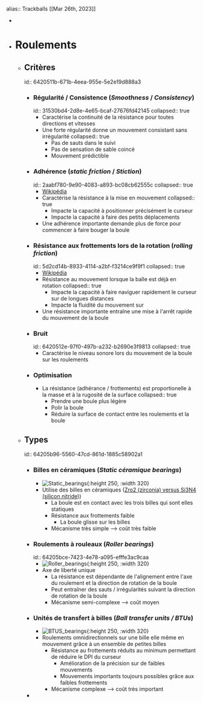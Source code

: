 alias:: Trackballs
[[Mar 26th, 2023]]

-
- # Roulements
	- ## Critères
	  id:: 6420511b-671b-4eea-955e-5e2e19d888a3
		- ### Régularité / Consistence (*Smoothness* / *Consistency*)
		  id:: 31530bd4-2d8e-4e65-bcaf-27676fd42145
		  collapsed:: true
			- Caractérise la continuité de la résistance pour toutes directions et vitesses
			- Une forte régularité donne un mouvement consistant sans irrégularité
			  collapsed:: true
				- Pas de sauts dans le suivi
				- Pas de sensation de sable coincé
				- Mouvement prédictible
		- ### Adhérence (*static friction* / *Stiction*)
		  id:: 2aabf780-9e90-4083-a893-bc08cb62555c
		  collapsed:: true
			- [Wikipédia](https://en.wikipedia.org/wiki/Stiction)
			- Caractérise la résistance à la mise en mouvement
			  collapsed:: true
				- Impacte la capacité à positionner précisément le curseur
				- Impacte la capacité à faire des petits déplacements
			- Une adhérence importante demande plus de force pour commencer à faire bouger la boule
		- ### Résistance aux frottements lors de la rotation (*rolling friction*)
		  id:: 5d2cd14b-8933-4114-a2bf-f3214ce9f9f1
		  collapsed:: true
			- [Wikipédia](https://en.wikipedia.org/wiki/Rolling)
			- Résistance au mouvement lorsque la balle est déjà en rotation
			  collapsed:: true
				- Impacte la capacité à faire naviguer rapidement le curseur sur de longues distances
				- Impacte la fluidité du mouvement sur
			- Une résistance importante entraîne une mise à l'arrêt rapide du mouvement de la boule
		- ### Bruit
		  id:: 6420512e-97f0-497b-a232-b2690e3f9813
		  collapsed:: true
			- Caractérise le niveau sonore lors du mouvement de la boule sur les roulements
		- ### Optimisation
			- La résistance (adhérance / frottements) est proportionelle à la masse et à la rugosité de la surface
			  collapsed:: true
				- Prendre une boule plus légère
				- Polir la boule
				- Réduire la surface de contact entre les roulements et la boule
	- ## Types
	  id:: 64205b96-5560-47cd-861d-1885c58902a1
		- ### Billes en céramiques (*Static céramique bearings*)
			- ![Static_bearings](https://github.com/Wimads/Trackball-mousekeys-add-on-for-Skeletyl/raw/main/Images/Trackball%20static%20bearings.jpg){:height 250, :width 320}
			- Utilise des billes en céramiques ([Zro2 (zirconia) versus Si3N4 (silicon nitride)](https://prokcssmedia.blob.core.windows.net/sys-master-images/hb2/haf/9263251816478/ceramic-bearing-selection-guide.pdf))
				- La boule est en contact avec les trois billes qui sont elles statiques
				- Résistance aux frottements faible
					- La boule glisse sur les billes
				- Mécanisme très simple --> coût très faible
		- ### Roulements à rouleaux (*Roller bearings*)
		  id:: 64205bce-7423-4e78-a095-efffe3ac9caa
			- ![Roller_bearings](https://github.com/Wimads/Trackball-mousekeys-add-on-for-Skeletyl/raw/main/Images/Roller%20bearings.jpg){:height 250, :width 320}
			- Axe de liberté unique
				- La résistance est dépendante de l'alignement entre l'axe du roulement et la direction de rotation de la boule
				- Peut entraîner des sauts / irrégularités suivant la direction de rotation de la boule
				- Mécanisme semi-complexe --> coût moyen
		- ### Unités de transfert à billes (*Ball transfer units / BTUs*)
			- ![BTUS_bearings](https://github.com/Wimads/Trackball-mousekeys-add-on-for-Skeletyl/raw/main/Images/Trackball%20BTU%20bearings.jpg){:height 250, :width 320}
			- Roulements omnidirectionnels sur une bille elle même en mouvement grâce à un ensemble de petites billes
				- Résistance au frottements réduits au minimum permettant de réduire le DPI du curseur
					- Amélioration de la précision sur de faibles mouvements
					- Mouvements importants toujours possibles grâce aux faibles frottements
				- Mécanisme complexe --> coût très important
		-